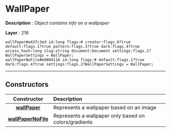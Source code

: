 # WallPaper

**Description** : *Object contains info on a wallpaper*

**Layer** : 216

```tl
wallPaper#a437c3ed id:long flags:# creator:flags.0?true default:flags.1?true pattern:flags.3?true dark:flags.4?true access_hash:long slug:string document:Document settings:flags.2?WallPaperSettings = WallPaper;
wallPaperNoFile#e0804116 id:long flags:# default:flags.1?true dark:flags.4?true settings:flags.2?WallPaperSettings = WallPaper;
```

---

## Constructors

| Constructor | Description |
| :---: | :--- |
| [**wallPaper**](constructor/wallPaper) | Represents a wallpaper based on an image |
| [**wallPaperNoFile**](constructor/wallPaperNoFile) | Represents a wallpaper only based on colors/gradients |